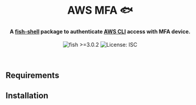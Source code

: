 <h1 align="center">
  AWS MFA 🐟
  <br>
</h1>

<h4 align="center">
  A <a href="https://fishshell.com/">fish-shell</a> package to authenticate <a href="https://aws.amazon.com/cli/">AWS CLI</a> access with MFA device.
</h4>

<p align="center">
  <img src="https://img.shields.io/badge/fish-%3E=3.0.2-darkblue.svg" alt="fish >=3.0.2">
  <img src="https://img.shields.io/badge/license-ISC-lightgray.svg" alt="License: ISC">
</p>
<br>


## Requirements

## Installation
